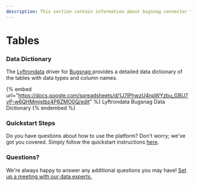 ```yaml
---
description: This section contain information about bugsnag connector tables information
---
```


# Tables

### Data Dictionary

The [Lyftrondata](https://www.lyftrondata.com/) driver for [Bugsnag](https://www.lyftrondata.com/integration/business-analytics/bugsnag//)[ ](https://www.lyftrondata.com/integration/bugsnag/)provides a detailed data dictionary of the tables with data types and column names.

{% embed url="https://docs.google.com/spreadsheets/d/1J7lPhwzU4npWYzbu_GBU7vP-w6QHMmjstbz4P8ZMO0Q/edit" %}
Lyftrondata Bugsnag Data Dictionary
{% endembed %}

### Quickstart Steps

Do you have questions about how to use the platform? Don't worry; we've got you covered. Simply follow the quickstart instructions [here](../README.md).

### Questions? <a href="#questions" id="questions"></a>

We're always happy to answer any additional questions you may have! [Set up a meeting with our data experts.](https://www.lyftrondata.com/book-a-meeting/)

